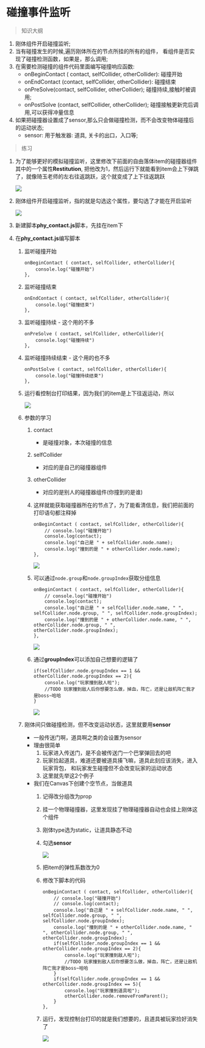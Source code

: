 # 碰撞事件监听

> 知识大纲
1. 刚体组件开启碰撞监听;
2. 当有碰撞发生的时候,遍历刚体所在的节点所挂的所有的组件，
    看组件是否实现了碰撞检测函数，如果是，那么调用;
3. 在需要检测碰撞的组件代码里面编写碰撞响应函数:
     * onBeginContact ( contact, selfCollider, otherCollider): 碰撞开始
     * onEndContact (contact, selfCollider, otherCollider): 碰撞结束  
     * onPreSolve(contact, selfCollider, otherCollider); 碰撞持续,接触时被调用;
     * onPostSolve (contact, selfCollider, otherCollider);  碰撞接触更新完后调用,可以获得冲量信息
4.  如果把碰撞器设置成了sensor,那么只会做碰撞检测，而不会改变物体碰撞后的运动状态;
     * sensor: 用于触发器: 道具, 关卡的出口，入口等;
     
> 练习
1. 为了能够更好的模拟碰撞监听，这里修改下前面的自由落体item的碰撞器组件其中的一个属性**Restitution**,
    把他改为1，然后运行下就能看到item会上下弹跳了，就像琦玉老师的左右往返跳跃，这个就变成了上下往返跳跃
        
    ![](./images/修改弹性系数.jpg) 

2. 刚体组件开启碰撞监听，指的就是勾选这个属性，要勾选了才能在开启监听

    ![](./images/开启碰撞监听.jpg)
    
3. 新建脚本**phy_contact.js**脚本，先挂在item下   
4. 在**phy_contact.js**编写脚本
    1. 监听碰撞开始
        ```
        onBeginContact ( contact, selfCollider, otherCollider){
            console.log("碰撞开始")
        },
        ```      
    2. 监听碰撞结束
        ```
        onEndContact ( contact, selfCollider, otherCollider){
            console.log("碰撞结束")
        },
        ```
    3. 监听碰撞持续 - 这个用的不多
        ```
        onPreSolve ( contact, selfCollider, otherCollider){
            console.log("碰撞持续")
        },
        ```
    4. 监听碰撞持续结束 - 这个用的也不多   
        ```
        onPostSolve ( contact, selfCollider, otherCollider){
            console.log("碰撞持续结束")
        },
        ```
    5. 运行看控制台打印结果，因为我们的item是上下往返运动，所以
        
        ![](./images/控制台打印信息.jpg)
        
    6. 参数的学习
        1. contact
            * 是碰撞对象，本次碰撞的信息
        2. selfCollider
            * 对应的是自己的碰撞器组件
        3. otherCollider           
            * 对应的是别人的碰撞器组件(你撞到的是谁)
        4. 这样就能获取碰撞器所在的节点了，为了能看清信息，我们把前面的打印语句都注释掉  
            ```
            onBeginContact ( contact, selfCollider, otherCollider){
                // console.log("碰撞开始")
                console.log(contact);
                console.log("自己是 " + selfCollider.node.name);
                console.log("撞到的是 " + otherCollider.node.name);
            },
            ```
            
            ![](./images/参数的学习及控制台打印的信息.jpg)
        
        5. 可以通过`node.group`和`node.groupIndex`获取分组信息
            ```
            onBeginContact ( contact, selfCollider, otherCollider){
                // console.log("碰撞开始")
                console.log(contact);
                console.log("自己是 " + selfCollider.node.name, " ", selfCollider.node.group, " ", selfCollider.node.groupIndex);
                console.log("撞到的是 " + otherCollider.node.name, " ", otherCollider.node.group, " ", otherCollider.node.groupIndex);
            },
            ```   
            
            ![](./images/获取分组信息.jpg)
            
        6. 通过**groupIndex**可以添加自己想要的逻辑了 
            ```
            if(selfCollider.node.groupIndex == 1 && otherCollider.node.groupIndex == 2){
                console.log("玩家撞到敌人啦");
                //TODO 玩家撞到敌人后你想要怎么做，掉血，阵亡，还是让敌机阵亡我才是boss~哈哈
            }
            ``` 
            
            ![](./images/玩家撞到敌人.jpg)     
            
    7. 刚体间只做碰撞检测，但不改变运动状态，这里就要用**sensor**  
        * 一般传送门啊，道具啊之类的会设置为sensor
        * 理由很简单
            1. 玩家进入传送门，是不会被传送门一个巴掌弹回去的吧
            2. 玩家捡起道具，难道还要被道具揍飞嘛，道具此刻应该消失，进入玩家背包，
                和玩家发生碰撞但不会改变玩家的运动状态
            3. 这里就先举这2个例子
        * 我们在Canvas下创建个空节点，当做道具
            1. 记得改分组改为prop
            2. 挂一个物理碰撞器，这里发现挂了物理碰撞器自动也会挂上刚体这个组件
            3. 刚体type选为static，让道具静态不动
            4. 勾选**sensor** 
            
                ![](./images/新建的空节点prop.jpg) 
                
            5. 把item的弹性系数改为0
            6. 修改下脚本的代码
                ```
                onBeginContact ( contact, selfCollider, otherCollider){
                    // console.log("碰撞开始")
                    // console.log(contact);
                    console.log("自己是 " + selfCollider.node.name, " ", selfCollider.node.group, " ", selfCollider.node.groupIndex);
                    console.log("撞到的是 " + otherCollider.node.name, " ", otherCollider.node.group, " ", otherCollider.node.groupIndex);
                    if(selfCollider.node.groupIndex == 1 && otherCollider.node.groupIndex == 2){
                        console.log("玩家撞到敌人啦");
                        //TODO 玩家撞到敌人后你想要怎么做，掉血，阵亡，还是让敌机阵亡我才是boss~哈哈
                    }
                    if(selfCollider.node.groupIndex == 1 && otherCollider.node.groupIndex == 5){
                        console.log("玩家撞到道具啦");
                        otherCollider.node.removeFromParent();
                    }
                },
                ```
            7. 运行，发现控制台打印的就是我们想要的，且道具被玩家捡好消失了
                
                ![](./images/sensor演示.jpg)    